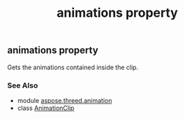 ﻿---
title: animations property
second_title: Aspose.3D for Python via .NET API References
description: 
type: docs
weight: 80
url: /python-net/aspose.threed.animation/animationclip/animations/
is_root: false
---

## animations property


Gets the animations contained inside the clip.

### See Also
* module [aspose.threed.animation](../../)
* class [AnimationClip](/3d/python-net/aspose.threed.animation/animationclip)
